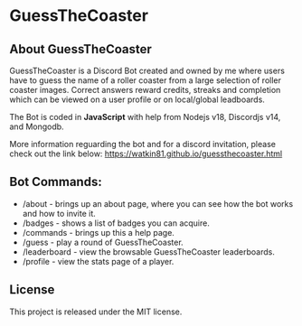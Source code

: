 # GuessTheCoaster
## About GuessTheCoaster
GuessTheCoaster is a Discord Bot created and owned by me where users have to guess the name of a roller coaster from a large selection of roller coaster images. Correct answers reward credits, streaks and completion which can be viewed on a user profile or on local/global leadboards.

The Bot is coded in **JavaScript** with help from Nodejs v18, Discordjs v14, and Mongodb.

More information reguarding the bot and for a discord invitation, please check out the link below:
https://watkin81.github.io/guessthecoaster.html

## Bot Commands:
* /about - brings up an about page, where you can see how the bot works and how to invite it.
* /badges - shows a list of badges you can acquire.
* /commands - brings up this a help page.
* /guess - play a round of GuessTheCoaster.
* /leaderboard - view the browsable GuessTheCoaster leaderboards.
* /profile - view the stats page of a player.

## License
This project is released under the MIT license.
